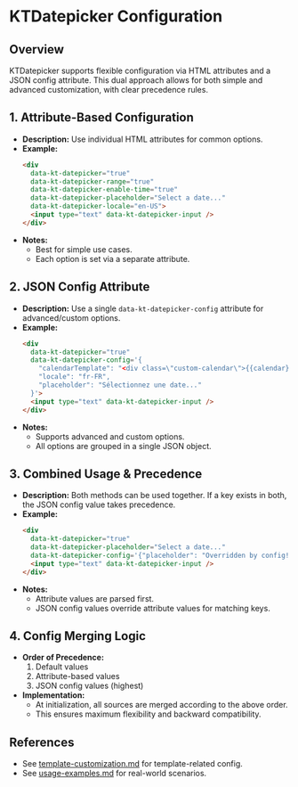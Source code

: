 # KTDatepicker Configuration

## Overview
KTDatepicker supports flexible configuration via HTML attributes and a JSON config attribute. This dual approach allows for both simple and advanced customization, with clear precedence rules.

## 1. Attribute-Based Configuration
- **Description:** Use individual HTML attributes for common options.
- **Example:**
  ```html
  <div
    data-kt-datepicker="true"
    data-kt-datepicker-range="true"
    data-kt-datepicker-enable-time="true"
    data-kt-datepicker-placeholder="Select a date..."
    data-kt-datepicker-locale="en-US">
    <input type="text" data-kt-datepicker-input />
  </div>
  ```
- **Notes:**
  - Best for simple use cases.
  - Each option is set via a separate attribute.

## 2. JSON Config Attribute
- **Description:** Use a single `data-kt-datepicker-config` attribute for advanced/custom options.
- **Example:**
  ```html
  <div
    data-kt-datepicker="true"
    data-kt-datepicker-config='{
      "calendarTemplate": "<div class=\"custom-calendar\">{{calendar}}</div>",
      "locale": "fr-FR",
      "placeholder": "Sélectionnez une date..."
    }'>
    <input type="text" data-kt-datepicker-input />
  </div>
  ```
- **Notes:**
  - Supports advanced and custom options.
  - All options are grouped in a single JSON object.

## 3. Combined Usage & Precedence
- **Description:** Both methods can be used together. If a key exists in both, the JSON config value takes precedence.
- **Example:**
  ```html
  <div
    data-kt-datepicker="true"
    data-kt-datepicker-placeholder="Select a date..."
    data-kt-datepicker-config='{"placeholder": "Overridden by config!"}'>
    <input type="text" data-kt-datepicker-input />
  </div>
  ```
- **Notes:**
  - Attribute values are parsed first.
  - JSON config values override attribute values for matching keys.

## 4. Config Merging Logic
- **Order of Precedence:**
  1. Default values
  2. Attribute-based values
  3. JSON config values (highest)
- **Implementation:**
  - At initialization, all sources are merged according to the above order.
  - This ensures maximum flexibility and backward compatibility.

## References
- See [template-customization.md](./template-customization.md) for template-related config.
- See [usage-examples.md](./usage-examples.md) for real-world scenarios.